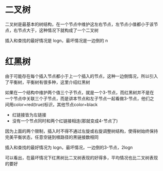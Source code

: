 # 二叉树
二叉树是最基本的树结构，在一个节点中维护这左右节点，左节点小值都小于该节点，右节点大于，这种情况下就构成了一个二叉树

插入和查找的最好情况是 logn，最坏情况是一边倒的 n

# 红黑树
由于可能存在每个插入节点都小于上一个插入的节点，这种一边倒情况，所以引入了平衡树，平衡树有很多种，这里介绍红黑树

如果在一个结构中维护两个值三个子节点，就是一个3-节点，而红黑树并不是在一个节点中关联三个子节点，而是讲本节点和左子节点一起看做3-节点，他们之间用color=red(true)标识，其他节点color=black

- 红链接皆为左链接
- 没有一个节点同时和两个红链接相连(那就变成4-节点了)

因为上面的两个限制，插入时不得不通过左旋或右旋调整树结构，使得树始终保持完美平衡状态，任意空链到根路径的黑链接数相同

插入和查找的最好情况为 logn，最坏情况，一边倒的3-节点，2logn

可以看出，在最坏情况下红黑树比二叉树表现的好得多，平均情况也比二叉树表现的要好